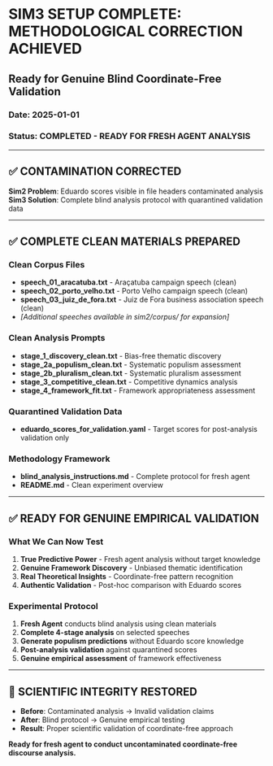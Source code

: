 # SIM3 SETUP COMPLETE: METHODOLOGICAL CORRECTION ACHIEVED
## Ready for Genuine Blind Coordinate-Free Validation
### Date: 2025-01-01
### Status: COMPLETED - READY FOR FRESH AGENT ANALYSIS

---

## ✅ CONTAMINATION CORRECTED 

**Sim2 Problem**: Eduardo scores visible in file headers contaminated analysis
**Sim3 Solution**: Complete blind analysis protocol with quarantined validation data

---

## ✅ COMPLETE CLEAN MATERIALS PREPARED

### Clean Corpus Files
- **speech_01_aracatuba.txt** - Araçatuba campaign speech (clean)
- **speech_02_porto_velho.txt** - Porto Velho campaign speech (clean)  
- **speech_03_juiz_de_fora.txt** - Juiz de Fora business association speech (clean)
- *[Additional speeches available in sim2/corpus/ for expansion]*

### Clean Analysis Prompts
- **stage_1_discovery_clean.txt** - Bias-free thematic discovery
- **stage_2a_populism_clean.txt** - Systematic populism assessment  
- **stage_2b_pluralism_clean.txt** - Systematic pluralism assessment
- **stage_3_competitive_clean.txt** - Competitive dynamics analysis
- **stage_4_framework_fit.txt** - Framework appropriateness assessment

### Quarantined Validation Data
- **eduardo_scores_for_validation.yaml** - Target scores for post-analysis validation only

### Methodology Framework
- **blind_analysis_instructions.md** - Complete protocol for fresh agent
- **README.md** - Clean experiment overview

---

## ✅ READY FOR GENUINE EMPIRICAL VALIDATION

### What We Can Now Test
1. **True Predictive Power** - Fresh agent analysis without target knowledge
2. **Genuine Framework Discovery** - Unbiased thematic identification  
3. **Real Theoretical Insights** - Coordinate-free pattern recognition
4. **Authentic Validation** - Post-hoc comparison with Eduardo scores

### Experimental Protocol
1. **Fresh Agent** conducts blind analysis using clean materials
2. **Complete 4-stage analysis** on selected speeches
3. **Generate populism predictions** without Eduardo score knowledge
4. **Post-analysis validation** against quarantined scores
5. **Genuine empirical assessment** of framework effectiveness

---

## 🎯 SCIENTIFIC INTEGRITY RESTORED

- **Before**: Contaminated analysis → Invalid validation claims
- **After**: Blind protocol → Genuine empirical testing
- **Result**: Proper scientific validation of coordinate-free approach

**Ready for fresh agent to conduct uncontaminated coordinate-free discourse analysis.** 